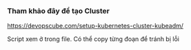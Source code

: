 ### Tham khảo đây để tạo Cluster
https://devopscube.com/setup-kubernetes-cluster-kubeadm/

Script xem ở trong file. Có thể copy từng đoạn để tránh bị lỗi